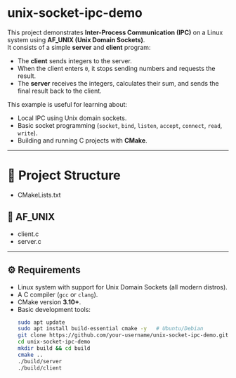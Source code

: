 # unix-socket-ipc-demo
This project demonstrates **Inter-Process Communication (IPC)** on a Linux system using **AF_UNIX (Unix Domain Sockets)**.  
It consists of a simple **server** and **client** program:

- The **client** sends integers to the server.  
- When the client enters `0`, it stops sending numbers and requests the result.  
- The **server** receives the integers, calculates their sum, and sends the final result back to the client.  

This example is useful for learning about:
- Local IPC using Unix domain sockets.
- Basic socket programming (`socket`, `bind`, `listen`, `accept`, `connect`, `read`, `write`).
- Building and running C projects with **CMake**.

---

#  📂 Project Structure
- CMakeLists.txt 
##  📂 AF_UNIX
- client.c 
- server.c
---

## ⚙️ Requirements

- Linux system with support for Unix Domain Sockets (all modern distros).
- A C compiler (`gcc` or `clang`).
- CMake version **3.10+**.
- Basic development tools:
  ```bash
  sudo apt update
  sudo apt install build-essential cmake -y   # Ubuntu/Debian
  git clone https://github.com/your-username/unix-socket-ipc-demo.git
  cd unix-socket-ipc-demo
  mkdir build && cd build
  cmake ..
  ./build/server
  ./build/client
  ```

